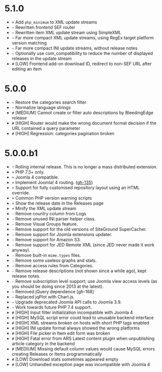 # 5.1.0

* `+` Add `php_minimum` to XML update streams
* `~` Rewritten frontend SEF router
* `~` Rewritten item XML update stream using SimpleXML
* `~` Far more compact XML update streams, using RegEx target platform version matching
* `~` Far more compact INI update streams, without release notes
* `~` Optionally use com_compatibility to reduce the number of displayed releases in the update stream
* `#` [LOW] Frontend add-on download ID, redirect to non-SEF URL after editing an item

# 5.0.0

* `~` Restore the categories search filter
* `~` Normalize language strings
* `#` [MEDIUM] Cannot create or filter auto descriptions by BleedingEdge release 
* `#` [HIGH] Router would make the wrong document format decision if the URL contained a query parameter 
* `#` [HIGH] Regression: categories pagination broken 

# 5.0.0.b1

* `!`️ Rolling internal release. This is no longer a mass distributed extension.
* `+` PHP 7.3+ only. 
* `+` Joomla 4 compatible. 
* `+` Implement Joomla! 4 routing. ([gh-135](https://github.com/akeeba/release-system/issues/135))
* `+` Support for fully customised repository layout using an HTML override. 
* `+` Common PHP version warning scripts 
* `+` Show the release date in the Releases page 
* `+` Minify the XML update stream 
* `-` Remove country column from Logs
* `-` Remove unused INI parser helper class.
* `-` Remove Visual Groups feature.
* `-` Remove support for the old versions of SiteGround SuperCacher.
* `-` Remove support for Joomla extensions updater.
* `-` Remove support for Amazon S3.
* `-` Remove support for JED Remote XML (since JED never made it work anyway).
* `-` Remove built-in `mime.types` files.
* `-` Remove some useless graphs and stats.
* `-` Remove access rules from Categories.
* `-` Remove release descriptions (not shown since a while ago), kept release notes.
* `-` Remove subscription level support; use Joomla view access levels (as you should be doing since 2013 at the latest).
* `~` Removed jQuery dependence [gh-168]
* `~` Replaced jqPlot with Chart.js.
* `~` Upgrade deprecated Joomla API calls to Joomla 3.9.
* `~` Work towards future PHP 7.4 support.
* `#` [HIGH] Input filter initialization incompatible with Joomla 4
* `#` [HIGH] MySQL script error could lead to unusable backend interface
* `#` [HIGH] XML streams broken on hosts with short PHP tags enabled
* `#` [HIGH] INI update format always showed the wrong platforms
* `#` [HIGH] File picker in Item edit form was broken 
* `#` [HIGH] Fatal error from ARS Latest content plugin when unpublishing article category in the backend 
* `#` [MEDIUM] Missing default column values would cause MySQL errors creating Releases or Items programmatically
* `#` [LOW] Download stats sometimes appeared empty
* `#` [LOW] Unhandled exception page was incompatible with Joomla 4